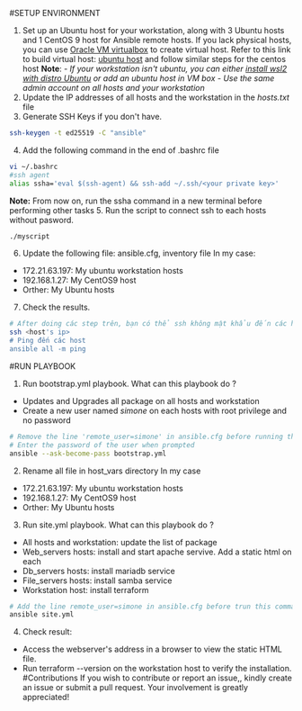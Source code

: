 #SETUP ENVIRONMENT
1. Set up an Ubuntu host for your workstation, along with 3 Ubuntu hosts and 1 CentOS 9 host for Ansible remote hosts. If you lack physical hosts, you can use [Oracle VM virtualbox](https://www.virtualbox.org/) to create virtual host. Refer to this link to build virtual host: [ubuntu host](https://www.youtube.com/watch?v=ElNalqvVaPw&t=1081s) and follow similar steps for the centos host
**Note**: 
*- If your workstation isn't ubuntu, you can either [install wsl2 with distro Ubuntu](https://learn.microsoft.com/en-us/windows/wsl/install) or add an ubuntu host in VM box*
*- Use the same admin account on all hosts and your workstation*
2. Update the IP addresses of all hosts and the workstation in the *hosts.txt* file
3. Generate SSH Keys if you don't have.
```bash
ssh-keygen -t ed25519 -C "ansible"
```
4. Add the following command in the end of .bashrc file
```bash
vi ~/.bashrc
#ssh agent
alias ssha='eval $(ssh-agent) && ssh-add ~/.ssh/<your private key>'
```
**Note:** From now on, run the ssha command in a new terminal before performing other tasks
5. Run the script to connect ssh to each hosts without pasword.
```bash
./myscript
```
6. Update the following file: ansible.cfg, inventory file
In my case:
- 172.21.63.197: My ubuntu workstation hosts
- 192.168.1.27: My CentOS9 host
- Orther: My Ubuntu hosts
7. Check the results.
```bash
# After doing các step trên, bạn có thể ssh không mật khẩu đến các host
ssh <host's ip>
# Ping đến các host
ansible all -m ping
```
#RUN PLAYBOOK
1. Run bootstrap.yml playbook. What can this playbook do ?
- Updates and Upgrades all package on all hosts and workstation
- Create a new user named *simone* on each hosts with root privilege and no password
```bash
# Remove the line 'remote_user=simone' in ansible.cfg before running this command
# Enter the password of the user when prompted
ansible --ask-become-pass bootstrap.yml
```
2. Rename all file in host_vars directory
In my case
- 172.21.63.197: My ubuntu workstation hosts
- 192.168.1.27: My CentOS9 host
- Orther: My Ubuntu hosts
3. Run site.yml playbook. What can this playbook do ?
- All hosts and workstation: update the list of package
- Web_servers hosts: install and start apache servive. Add a static html on each
- Db_servers hosts: install mariadb service
- File_servers hosts: install samba service
- Workstation host: install terraform
```bash
# Add the line remote_user=simone in ansible.cfg before trun this command
ansible site.yml
```
4. Check result:
- Access the webserver's address in a browser to view the static HTML file.
- Run terraform --version on the workstation host to verify the installation.
#Contributions
If you wish to contribute or report an issue,, kindly create an issue or submit a pull request. Your involvement is greatly appreciated!